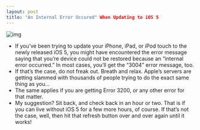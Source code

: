 ```yaml
---
layout: post
title: "An Internal Error Occured" When Updating to iOS 5
---
```

![img](http://media.idownloadblog.com/wp-content/uploads/2011/10/Screen-Shot-2011-10-12-at-4.59.04-PM-e1318453259302.png)
* If you’ve been trying to update your iPhone, iPad, or iPod touch to the newly released iOS 5, you might have encountered the error message saying that you’re device could not be restored because an “internal error occurred.” In most cases, you’ll get the “3004” error message, too.
* If that’s the case, do not freak out. Breath and relax. Apple’s servers are getting slammed with thousands of people trying to do the exact same thing as you…
* The same applies if you are getting Error 3200, or any other error for that matter.
* My suggestion? Sit back, and check back in an hour or two. That is if you can live without iOS 5 for a few more hours, of course. If that’s not the case, well, then hit that refresh button over and over again until it works!

